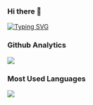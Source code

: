 ### Hi there 👋
<a href="https://git.io/typing-svg"><img src="https://readme-typing-svg.herokuapp.com?font=Fira+Code&pause=1000&center=%E9%8C%AF%E8%AA%A4%E7%9A%84&vCenter=%E9%8C%AF%E8%AA%A4%E7%9A%84&repeat=%E7%9C%9F%E7%9A%84&width=435&lines=Hello+World" alt="Typing SVG" /></a>


### Github Analytics
<a href="https://github.com/smalllo">
  <img src="https://github-readme-stats.vercel.app/api?username=smalllo&count_private=true" />
</a>

### Most Used Languages
<a href="https://github.com/smalllo">
  <img src="https://github-readme-stats.vercel.app/api/top-langs/?username=smalllo&layout=compact&hide=HTML,CSS,Stylus,CoffeeScript,EJS&langs_count=10" />
</a>
